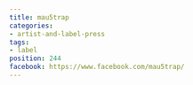 ```yaml
---
title: mau5trap
categories:
- artist-and-label-press
tags:
- label
position: 244
facebook: https://www.facebook.com/mau5trap/
---
```


